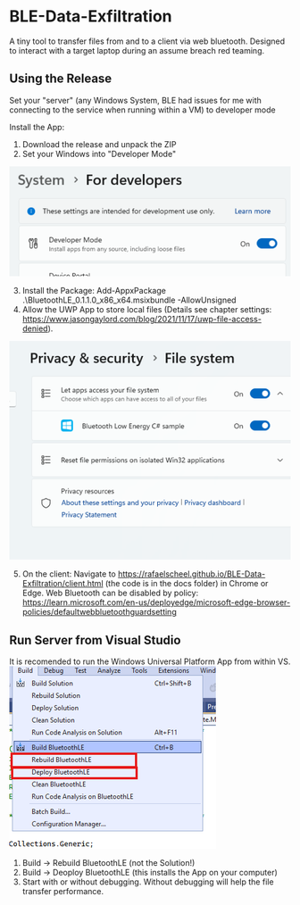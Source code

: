 # BLE-Data-Exfiltration
A tiny tool to transfer files from and to a client via web bluetooth. Designed to interact with a target laptop during an assume breach red teaming.

## Using the Release

Set your "server" (any Windows System, BLE had issues for me with connecting to the service when running within a VM) to developer mode

Install the App:
1) Download the release and unpack the ZIP
2) Set your Windows into "Developer Mode"

![Developer Mode](image-1.png)

3) Install the Package: Add-AppxPackage .\BluetoothLE_0.1.1.0_x86_x64.msixbundle -AllowUnsigned
4) Allow the UWP App to store local files (Details see chapter settings: https://www.jasongaylord.com/blog/2021/11/17/uwp-file-access-denied).

![alt text](image.png)

5) On the client: Navigate to  https://rafaelscheel.github.io/BLE-Data-Exfiltration/client.html (the code is in the docs folder) in Chrome or Edge. Web Bluetooth can be disabled by policy: https://learn.microsoft.com/en-us/deployedge/microsoft-edge-browser-policies/defaultwebbluetoothguardsetting 


## Run Server from Visual Studio

It is recomended to run the Windows Universal Platform App from within VS. 
![alt text](image-2.png)

1) Build -> Rebuild BluetoothLE (not the Solution!)
2) Build -> Deoploy BluetoothLE (this installs the App on your computer)
3) Start with or without debugging. Without debugging will help the file transfer performance.
